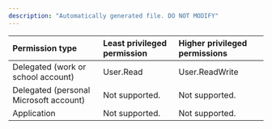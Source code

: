 ```yaml
---
description: "Automatically generated file. DO NOT MODIFY"
---
```


|Permission type|Least privileged permission|Higher privileged permissions|
|:---|:---|:---|
|Delegated (work or school account)|User.Read|User.ReadWrite|
|Delegated (personal Microsoft account)|Not supported.|Not supported.|
|Application|Not supported.|Not supported.|

